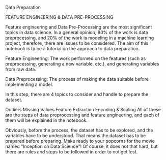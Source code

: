 Data Preparation 


FEATURE ENGINEERING & DATA PRE-PROCESSING

Feature engineering and Data Pre-Processing are the most significant topics in data science. In a general opinion, 80% of the work is data preprocessing, and 20% of the work is modeling in a machine learning project, therefore, there are issues to be considered. The aim of this notebook is to be a tutorial on the approach to data preparation.



Feature Engineering: The work performed on the features (such as preprocessing, generating a new variable, etc.), and generating variables from raw data.

Data Preprocessing: The process of making the data suitable before implementing a model.

In this step, there are 4 topics to consider and handle to prepare the dataset.

Outliers
Missing Values
Feature Extraction
Encoding & Scaling
All of these are the steps of data preprocessing and feature engineering, and each of them will be explained in the notebook.

Obviously, before the process, the dataset has to be explored, and the variables have to be understood. That means the dataset has to be prepared before preparing. Make ready to your popcorns for the movie named "Inception on Data Science"! Of course, it does not that hard, but there are rules and steps to be followed in order to not get lost.
